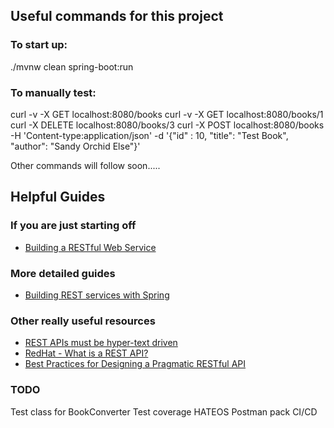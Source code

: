 
## Useful commands for this project

### To start up:
./mvnw clean spring-boot:run

### To manually test:
curl -v -X GET localhost:8080/books
curl -v -X GET localhost:8080/books/1
curl -X DELETE localhost:8080/books/3
curl -X POST localhost:8080/books -H 'Content-type:application/json' -d '{"id" : 10, "title": "Test Book", "author": "Sandy Orchid Else"}'

Other commands will follow soon.....

## Helpful Guides

### If you are just starting off
* [Building a RESTful Web Service](https://spring.io/guides/gs/rest-service/)



### More detailed guides
* [Building REST services with Spring](https://spring.io/guides/tutorials/rest/)


### Other really useful resources
* [REST APIs must be hyper-text driven](https://roy.gbiv.com/untangled/2008/rest-apis-must-be-hypertext-driven)
* [RedHat - What is a REST API?](https://www.redhat.com/en/topics/api/what-is-a-rest-api)
* [Best Practices for Designing a Pragmatic RESTful API](https://www.vinaysahni.com/best-practices-for-a-pragmatic-restful-api#advanced-queries)


### TODO

Test class for BookConverter
Test coverage
HATEOS
Postman pack 
CI/CD
